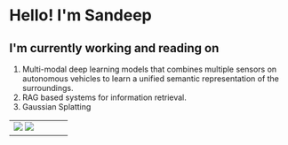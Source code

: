 # Hello! I'm Sandeep

<!--
**sandeepnmenon/sandeepnmenon** is a ✨ _special_ ✨ repository because its `README.md` (this file) appears on your GitHub profile.

Here are some ideas to get you started:

- 🔭 I’m currently working on ...
- 🌱 I’m currently learning ...
- 👯 I’m looking to collaborate on ...
- 🤔 I’m looking for help with ...
- 💬 Ask me about ...
- 📫 How to reach me: ...
- 😄 Pronouns: ...
- ⚡ Fun fact: ...
-->

## I'm currently working and reading on
1. Multi-modal deep learning models that combines multiple sensors on autonomous vehicles to learn a unified semantic representation of the surroundings.
1. RAG based systems for information retrieval.
1. Gaussian Splatting

<table>
<tr><td valign="top" width="50%">
<img src="https://github-readme-stats.vercel.app/api?username=sandeepnmenon&count_private=true&show_icons=true&theme=transparent&hide_rank=true&custom_title=Github%20Stats&hide=contribs" />
<img src="https://github-readme-stats.vercel.app/api/top-langs/?username=sandeepnmenon&hide=html,css,jupyter%20notebook&layout=compact&theme=transparent&langs_count=8"/>  
</td></tr></table>

<!--
<p align="left"> <a href="https://github.com/ryo-ma/github-profile-trophy"><img src="https://github-profile-trophy.vercel.app/?username=sandeepnmenon&no-bg=true" alt="sandeepnmenon" /></a> </p>
-->


